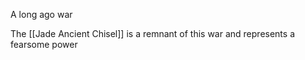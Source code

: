 A long ago war

The [[Jade Ancient Chisel]] is a remnant of this war and represents a fearsome power
